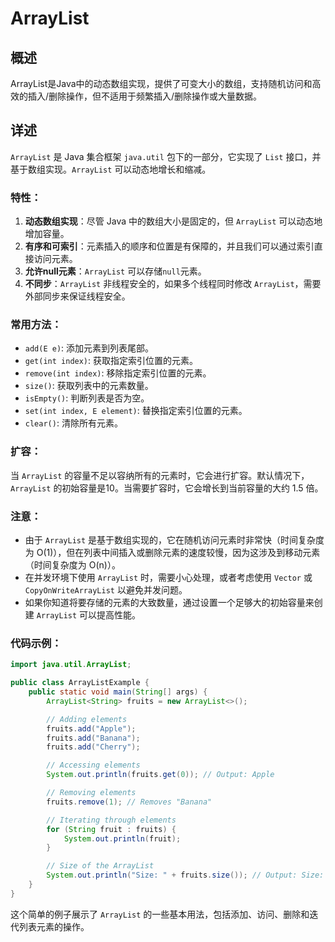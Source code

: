# ArrayList

## 概述
ArrayList是Java中的动态数组实现，提供了可变大小的数组，支持随机访问和高效的插入/删除操作，但不适用于频繁插入/删除操作或大量数据。

## 详述

`ArrayList` 是 Java 集合框架 `java.util` 包下的一部分，它实现了 `List` 接口，并基于数组实现。`ArrayList` 可以动态地增长和缩减。

### 特性：
1. **动态数组实现**：尽管 Java 中的数组大小是固定的，但 `ArrayList` 可以动态地增加容量。
2. **有序和可索引**：元素插入的顺序和位置是有保障的，并且我们可以通过索引直接访问元素。
3. **允许null元素**：`ArrayList` 可以存储`null`元素。
4. **不同步**：`ArrayList` 非线程安全的，如果多个线程同时修改 `ArrayList`，需要外部同步来保证线程安全。
   
### 常用方法：
- `add(E e)`: 添加元素到列表尾部。
- `get(int index)`: 获取指定索引位置的元素。
- `remove(int index)`: 移除指定索引位置的元素。
- `size()`: 获取列表中的元素数量。
- `isEmpty()`: 判断列表是否为空。
- `set(int index, E element)`: 替换指定索引位置的元素。
- `clear()`: 清除所有元素。

### 扩容：
当 `ArrayList` 的容量不足以容纳所有的元素时，它会进行扩容。默认情况下，`ArrayList` 的初始容量是10。当需要扩容时，它会增长到当前容量的大约 1.5 倍。

### 注意：
- 由于 `ArrayList` 是基于数组实现的，它在随机访问元素时非常快（时间复杂度为 O(1)），但在列表中间插入或删除元素的速度较慢，因为这涉及到移动元素（时间复杂度为 O(n)）。
- 在并发环境下使用 `ArrayList` 时，需要小心处理，或者考虑使用 `Vector` 或 `CopyOnWriteArrayList` 以避免并发问题。
- 如果你知道将要存储的元素的大致数量，通过设置一个足够大的初始容量来创建 `ArrayList` 可以提高性能。
   
### 代码示例：
```java
import java.util.ArrayList;

public class ArrayListExample {
    public static void main(String[] args) {
        ArrayList<String> fruits = new ArrayList<>();

        // Adding elements
        fruits.add("Apple");
        fruits.add("Banana");
        fruits.add("Cherry");

        // Accessing elements
        System.out.println(fruits.get(0)); // Output: Apple

        // Removing elements
        fruits.remove(1); // Removes "Banana"

        // Iterating through elements
        for (String fruit : fruits) {
            System.out.println(fruit);
        }

        // Size of the ArrayList
        System.out.println("Size: " + fruits.size()); // Output: Size: 2
    }
}
```
这个简单的例子展示了 `ArrayList` 的一些基本用法，包括添加、访问、删除和迭代列表元素的操作。